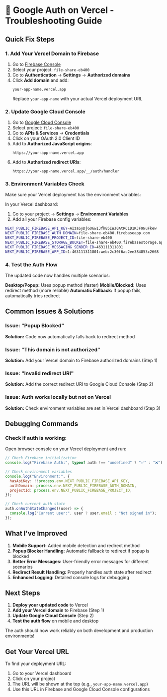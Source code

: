 # 🔧 Google Auth on Vercel - Troubleshooting Guide

## Quick Fix Steps

### 1. **Add Your Vercel Domain to Firebase**

1. Go to [Firebase Console](https://console.firebase.google.com/)
2. Select your project: `file-share-eb400`
3. Go to **Authentication** → **Settings** → **Authorized domains**
4. Click **Add domain** and add:
   ```
   your-app-name.vercel.app
   ```
   Replace `your-app-name` with your actual Vercel deployment URL

### 2. **Update Google Cloud Console**

1. Go to [Google Cloud Console](https://console.cloud.google.com/)
2. Select project: `file-share-eb400`
3. Go to **APIs & Services** → **Credentials**
4. Click on your OAuth 2.0 Client ID
5. Add to **Authorized JavaScript origins**:
   ```
   https://your-app-name.vercel.app
   ```
6. Add to **Authorized redirect URIs**:
   ```
   https://your-app-name.vercel.app/__/auth/handler
   ```

### 3. **Environment Variables Check**

Make sure your Vercel deployment has the environment variables:

In your Vercel dashboard:

1. Go to your project → **Settings** → **Environment Variables**
2. Add all your Firebase config variables:

```bash
NEXT_PUBLIC_FIREBASE_API_KEY=AIzaSyDjGO6wIJfk85IWJ0AtRC1D1KJF9NuFkew
NEXT_PUBLIC_FIREBASE_AUTH_DOMAIN=file-share-eb400.firebaseapp.com
NEXT_PUBLIC_FIREBASE_PROJECT_ID=file-share-eb400
NEXT_PUBLIC_FIREBASE_STORAGE_BUCKET=file-share-eb400.firebasestorage.app
NEXT_PUBLIC_FIREBASE_MESSAGING_SENDER_ID=463111311801
NEXT_PUBLIC_FIREBASE_APP_ID=1:463111311801:web:2c30f6ac2ee384853c2668
```

### 4. **Test the Auth Flow**

The updated code now handles multiple scenarios:

**Desktop/Popup:** Uses popup method (faster)
**Mobile/Blocked:** Uses redirect method (more reliable)
**Automatic Fallback:** If popup fails, automatically tries redirect

## Common Issues & Solutions

### Issue: "Popup Blocked"

**Solution:** Code now automatically falls back to redirect method

### Issue: "This domain is not authorized"

**Solution:** Add your Vercel domain to Firebase authorized domains (Step 1)

### Issue: "Invalid redirect URI"

**Solution:** Add the correct redirect URI to Google Cloud Console (Step 2)

### Issue: Auth works locally but not on Vercel

**Solution:** Check environment variables are set in Vercel dashboard (Step 3)

## Debugging Commands

### Check if auth is working:

Open browser console on your Vercel deployment and run:

```javascript
// Check Firebase initialization
console.log("Firebase Auth:", typeof auth !== "undefined" ? "✅" : "❌");

// Check environment variables
console.log("Environment:", {
  hasApiKey: !!process.env.NEXT_PUBLIC_FIREBASE_API_KEY,
  authDomain: process.env.NEXT_PUBLIC_FIREBASE_AUTH_DOMAIN,
  projectId: process.env.NEXT_PUBLIC_FIREBASE_PROJECT_ID,
});

// Check current auth state
auth.onAuthStateChanged((user) => {
  console.log("Current user:", user ? user.email : "Not signed in");
});
```

## What I've Improved

1. **Mobile Support:** Added mobile detection and redirect method
2. **Popup Blocker Handling:** Automatic fallback to redirect if popup is blocked
3. **Better Error Messages:** User-friendly error messages for different scenarios
4. **Redirect Result Handling:** Properly handles auth state after redirect
5. **Enhanced Logging:** Detailed console logs for debugging

## Next Steps

1. **Deploy your updated code** to Vercel
2. **Add your Vercel domain** to Firebase (Step 1)
3. **Update Google Cloud Console** (Step 2)
4. **Test the auth flow** on mobile and desktop

The auth should now work reliably on both development and production environments!

## Get Your Vercel URL

To find your deployment URL:

1. Go to your Vercel dashboard
2. Click on your project
3. The URL will be shown at the top (e.g., `your-app-name.vercel.app`)
4. Use this URL in Firebase and Google Cloud Console configurations
